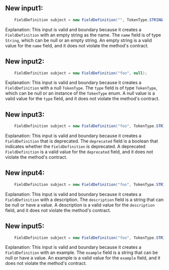 ## New input1:
```java
    FieldDefinition subject = new FieldDefinition("", TokenType.STRING);
```
Explanation: This input is valid and boundary because it creates a `FieldDefinition` with an empty string as the name. The `name` field is of type `String`, which can be null or an empty string. An empty string is a valid value for the `name` field, and it does not violate the method's contract.

## New input2:
```java
    FieldDefinition subject = new FieldDefinition("foo", null);
```
Explanation: This input is valid and boundary because it creates a `FieldDefinition` with a null `TokenType`. The `type` field is of type `TokenType`, which can be null or an instance of the `TokenType` enum. A null value is a valid value for the `type` field, and it does not violate the method's contract.

## New input3:
```java
    FieldDefinition subject = new FieldDefinition("foo", TokenType.STRING).deprecate();
```
Explanation: This input is valid and boundary because it creates a `FieldDefinition` that is deprecated. The `deprecated` field is a boolean that indicates whether the `FieldDefinition` is deprecated. A deprecated `FieldDefinition` is a valid value for the `deprecated` field, and it does not violate the method's contract.

## New input4:
```java
    FieldDefinition subject = new FieldDefinition("foo", TokenType.STRING).setDescription("This is a description");
```
Explanation: This input is valid and boundary because it creates a `FieldDefinition` with a description. The `description` field is a string that can be null or have a value. A description is a valid value for the `description` field, and it does not violate the method's contract.

## New input5:
```java
    FieldDefinition subject = new FieldDefinition("foo", TokenType.STRING).setExample("example");
```
Explanation: This input is valid and boundary because it creates a `FieldDefinition` with an example. The `example` field is a string that can be null or have a value. An example is a valid value for the `example` field, and it does not violate the method's contract.
